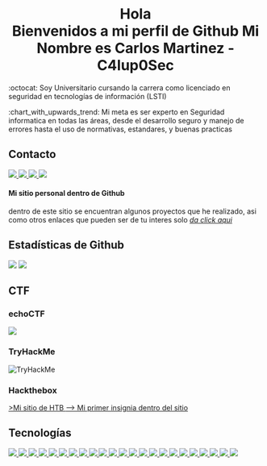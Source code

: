 <h1 align="center"> Hola<br>Bienvenidos a mi perfil de Github Mi Nombre es Carlos Martinez - <b>C4lup0Sec</b></h1>
<p>:octocat: Soy Universitario cursando la carrera como licenciado en seguridad en tecnologías de información (LSTI)</p>
<p>:chart_with_upwards_trend: Mi meta es ser experto en Seguridad informatica en todas las áreas, desde el desarrollo seguro y manejo de errores hasta el uso de normativas, estandares, y buenas practicas</p>

## Contacto

<a href="https://www.youtube.com/">
  <img src="https://img.shields.io/badge/YouTube-FF0000?style=for-the-badge&logo=youtube&logoColor=white" />
</a>
<a href="">
  <img src="https://img.shields.io/badge/Facebook-1877F2?style=for-the-badge&logo=facebook&logoColor=white" />
</a>
<a href="https://www.linkedin.com/in/cmtzhdz501/">
  <img src="https://img.shields.io/badge/linkedin-%230077B5.svg?&style=for-the-badge&logo=linkedin&logoColor=white" />
</a>
<a href="mailto:">
  <img src="https://img.shields.io/badge/Gmail-D14836?style=for-the-badge&logo=gmail&logoColor=white" />
</a>

#### Mi sitio personal dentro de Github

dentro de este sitio se encuentran algunos proyectos que he realizado, asi como otros enlaces que pueden ser de tu interes solo 
<a href="https://c4lup0sec.github.io/About-me/"><em>da click aqui </em>
</a>

## Estadísticas de Github

<img src="https://github-readme-stats.vercel.app/api?username=C4lup0Sec&theme=bear&show_icons=true&count_private=true&hide=issues&line_height=24"> 
<img src="https://github-readme-stats.vercel.app/api/top-langs/?username=C4lup0Sec&layout=compact&theme=vision-friendly-dark">

## CTF

### echoCTF

<img src="https://echoctf.red/profile/6137208/badge">

### TryHackMe

<img src="https://tryhackme-badges.s3.amazonaws.com/C4lup0Sec.png" alt="TryHackMe">

### Hackthebox

<a href="https://app.hackthebox.com/users/1218778">
>Mi sitio de HTB 
</a>

<a align=center href="https://academy.hackthebox.com/achievement/badge/a3cba0f8-c408-11ed-acfc-bea50ffe6cb4">
--> Mi primer insignia dentro del sitio
</a>

## Tecnologías

<a href="#">
  <img src="https://img.shields.io/badge/Python-3776AB?style=for-the-badge&logo=python&logoColor=white" />
</a>
<a href="#">
  <img src="https://img.shields.io/badge/Java-ED8B00?style=for-the-badge&logo=java&logoColor=white" />
</a>
<a href="#">
  <img src="https://img.shields.io/badge/C%2B%2B-00599C?style=for-the-badge&logo=c%2B%2B&logoColor=white" />
</a>
<a href="#">
  <img src="https://img.shields.io/badge/JavaScript-F7DF1E?style=for-the-badge&logo=javascript&logoColor=black" />
</a>
<a href="#">
  <img src="https://img.shields.io/badge/MySQL-005C84?style=for-the-badge&logo=mysql&logoColor=white" />
</a>
<a href="#">
  <img src="https://img.shields.io/badge/Microsoft%20SQL%20Server-CC2927?style=for-the-badge&logo=microsoft%20sql%20server&logoColor=white" />
</a>
<a href="#">
  <img src="https://img.shields.io/badge/SQLite-07405E?style=for-the-badge&logo=sqlite&logoColor=white" />
</a>
<a href="#">
  <img src="https://img.shields.io/badge/HTML-239120?style=for-the-badge&logo=html5&logoColor=white" />
</a>
<a href="#">
  <img src="https://img.shields.io/badge/Flask-000000?style=for-the-badge&logo=flask&logoColor=white" />
</a>
<a href="#">
  <img src="https://img.shields.io/badge/PowerShell-5391FE?style=for-the-badge&logo=PowerShell&logoColor=white" />
</a>
<a href="#">
  <img src="https://img.shields.io/badge/Microsoft-666666?style=for-the-badge&logo=microsoft&logoColor=white" />
</a>
<a href="#">
  <img src="https://img.shields.io/badge/Google_chrome-4285F4?style=for-the-badge&logo=Google-chrome&logoColor=white" />
</a>
<a href="#">
  <img src="https://img.shields.io/badge/Windows-0078D6?style=for-the-badge&logo=windows&logoColor=white" />
</a>
<a href="#">
  <img src="https://img.shields.io/badge/windows%20terminal-4D4D4D?style=for-the-badge&logo=windows%20terminal&logoColor=white" />
</a>
<a href="#">
  <img src="https://img.shields.io/badge/Visual_Studio_Code-0078D4?style=for-the-badge&logo=visual%20studio%20code&logoColor=white" />
</a>
<a href="#">
  <img src="https://img.shields.io/badge/Postman-FF6C37?style=for-the-badge&logo=Postman&logoColor=white" />
</a>
<a href="#">
  <img src="https://img.shields.io/badge/Microsoft_Office-D83B01?style=for-the-badge&logo=microsoft-office&logoColor=white" />
</a>
<a href="#">
  <img src="https://img.shields.io/badge/json-5E5C5C?style=for-the-badge&logo=json&logoColor=white" />
</a>
<a href="#">
  <img src="https://img.shields.io/badge/Linux-FCC624?style=for-the-badge&logo=linux&logoColor=black" />
</a>
<a href="#">
  <img src="https://img.shields.io/badge/Kali_Linux-557C94?style=for-the-badge&logo=kali-linux&logoColor=white" />
</a>
<a href="#">
  <img src="https://img.shields.io/badge/Ubuntu-E95420?style=for-the-badge&logo=ubuntu&logoColor=white" />
</a>
<a href="#">
  <img src="https://img.shields.io/badge/Cent%20OS-262577?style=for-the-badge&logo=CentOS&logoColor=white" />
</a>
<a href="#">
  <img src="https://img.shields.io/badge/Debian-A81D33?style=for-the-badge&logo=debian&logoColor=white" />
</a>
